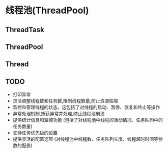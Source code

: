 # 线程池(ThreadPool)

## ThreadTask
## ThreadPool
## Thread

## TODO
- 打印异常
- 灵活调整线程数和任务数,限制线程数量,防止资源枯竭
- 监控和管理线程的状态。这包括了对线程的启动、暂停、恢复和终止等操作
- 异常处理机制,捕获异常并处理,防止线程池崩溃
- 提供统计信息和监控功能 (包括了对线程池中线程的活动情况、任务队列中的任务数量)
- 支持任务优先级的设置
- 提供灵活的配置选项 (对线程池中线程数、任务队列长度、线程超时时间等参数的配置)
